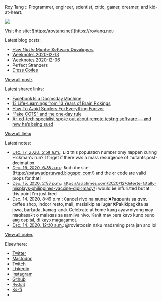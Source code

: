 Roy Tang :: Programmer, engineer, scientist, critic, gamer, dreamer, and kid-at-heart.

![](https://roytang.net/static/img/profile.jpg)

Visit the site: ![https://roytang.net](https://roytang.net)

Latest blog posts:

- [How Not to Mentor Software Developers](https://roytang.net/2020/12/how-not-to-mentor/)
- [Weeknotes 2020-12-13](https://roytang.net/2020/12/weeknotes-2020-12-13/)
- [Weeknotes 2020-12-06](https://roytang.net/2020/12/weeknotes-2020-12-06/)
- [Perfect Strangers](https://roytang.net/2020/12/perfect-strangers/)
- [Dress Codes](https://roytang.net/2020/12/dress-codes/)

[View all posts](https://roytang.net/blog)

Latest shared links:

- [Facebook Is a Doomsday Machine](https://roytang.net/2020/12/facebook-is-a-doomsday-machine/)
- [13 Life-Learnings from 13 Years of Brain Pickings](https://roytang.net/2020/11/13-life-learnings-from-13-years-of-brain-pickings/)
- [How To Avoid Spoilers For Everything Forever](https://roytang.net/2020/11/how-to-avoid-spoilers-for-everything-forever/)
- [“Fake COTS” and the one-day rule](https://roytang.net/2020/10/fake-cots-and-the-one-day-rule/)
- [An ed-tech specialist spoke out about remote testing software — and now he’s being sued](https://roytang.net/2020/10/an-ed-tech-specialist-spoke-out-about-remote-testing-software-and-now-hes-being-sued/)

[View all links](https://roytang.net/links)

Latest notes:

- [Dec. 17, 2020, 5:58 a.m.](https://roytang.net/2020/12/gg2qxa4/): Did this population number only happen during Hickman&#x27;s run? I forget if there was a mass resurgence of mutants post-decimation
- [Dec. 16, 2020, 6:38 a.m.](https://roytang.net/2020/12/gfyytvp/): Both the site (https://patawadpatawad.blogspot.com/) and the qr code are valid, props for that!
- [Dec. 15, 2020, 2:56 p.m.](https://roytang.net/2020/12/1338981232621703168/): https://asiatimes.com/2020/12/duterte-fatally-misplays-philippines-vaccine-diplomacy/ i would be infuriated but at this point I&#x27;m just tired
- [Dec. 14, 2020, 8:46 p.m.](https://roytang.net/2020/12/1338707102395584512/): Cancel niyo na muna: ❌Pagpunta sa gym, coffee shop, indoor resto, mall, masisikip na lugar ❌Pakikipagkita sa jowa, barkada, kamag-anak Celebrate at home kung ayaw niyong may magkasakit o malagas sa pamilya niyo. Kahit may pera kayo kung puno ang ospital, di kayo magagamot.
- [Dec. 14, 2020, 12:20 a.m.](https://roytang.net/2020/12/1338398359619469314/): @rovietoosin naku madaming pera jan ano lol

[View all notes](https://roytang.net/notes)

Elsewhere:

- [Twitter](https://twitter.com/roytang)
- [Mastodon](https://mastodon.technology/@roytang)
- [Twitch](https://twitch.tv/twitchyroy)
- [LinkedIn](https://www.linkedin.com/in/roytang)
- [Instagram](https://instagram.com/roytang0400)
- [Github](https://github.com/roytang)
- [Reddit](https://reddit.com/u/hungryroy)
- [Ko-fi](https://ko-fi.com/roytang)
- [](mailto:hello@roytang.net)
